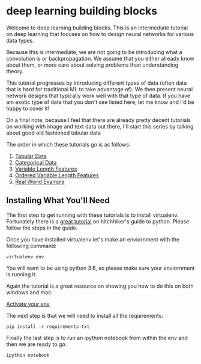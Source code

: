 # deep learning building blocks

Welcome to deep learning building blocks. This is an intermediate tutorial on deep learning that focuses on how to design neural networks for various data types. 

Because this is intermediate, we are not going to be introducing what a convolution is or backpropagation. We assume that you either already know about them, or more care about solving problems than understanding theory. 

This tutorial progresses by introducing different types of data (often data that is hard for traditional ML to take advantage of). We then present neural network designs that typically work well with that type of data. If you have am exotic type of data that you don't see listed here, let me know and I'd be happy to cover it!

On a final note, because I feel that there are already pretty decent tutorials on working with image and text data out there, I'll start this series by talking about good old fashioned tabular data

The order in which these tutorials go is as follows:

1. [Tabular Data]()
2. [Categorical Data]()
3. [Variable Length Features]()
4. [Ordered Variable Length Features]()
5. [Real World Example]()

## Installing What You'll Need

The first step to get running with these tutorials is to install virtualenv. Fortunately there is a [great tutorial](https://docs.python-guide.org/dev/virtualenvs/#lower-level-virtualenv) on hitchhiker's guide to python. Please follow the steps in the guide.

Once you have installed virtualenv let's make an enviornment with the following command:

`virtualenv env`

You will want to be using python 3.6, so please make sure your enviornment is running it.

Again the tutorial is a great resource on showing you how to do this on both windows and mac:

[Activate your env](https://docs.python-guide.org/dev/virtualenvs/#lower-level-virtualenv)

The next step is that we will need to install all the requirements:

`pip install -r requirements.txt`

Finally the last step is to run an ipython notebook from within the env and then we are ready to go:

`ipython notebook`

